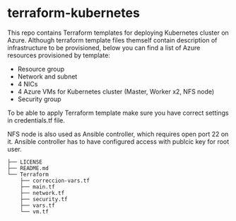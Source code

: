 # terraform-kubernetes

This repo contains Terraform templates for deploying Kubernetes cluster on Azure. Although terraform template files themself contain description of infrastructure to be provisioned, below you can find a list of Azure resources provisioned by template:

* Resource group
* Network and subnet
* 4 NICs
* 4 Azure VMs for Kubernetes cluster (Master, Worker x2, NFS node)
* Security group

To be able to apply Terraform template make sure you have correct settings in credentials.tf file.

NFS node is also used as Ansible controller, which requires open port 22 on it. Ansible controller has to have configured access with publcic key for root user.


```
├── LICENSE
├── README.md
└── Terraform
    ├── correccion-vars.tf
    ├── main.tf
    ├── network.tf
    ├── security.tf
    ├── vars.tf
    └── vm.tf
```
